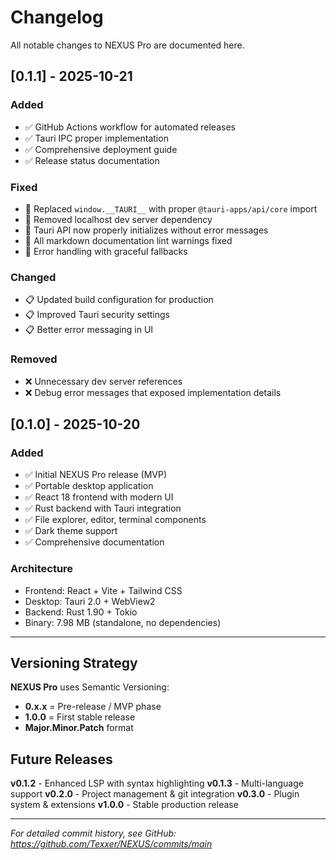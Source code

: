 # Changelog

All notable changes to NEXUS Pro are documented here.

## [0.1.1] - 2025-10-21

### Added

- ✅ GitHub Actions workflow for automated releases
- ✅ Tauri IPC proper implementation
- ✅ Comprehensive deployment guide
- ✅ Release status documentation

### Fixed

- 🔧 Replaced `window.__TAURI__` with proper `@tauri-apps/api/core` import
- 🔧 Removed localhost dev server dependency
- 🔧 Tauri API now properly initializes without error messages
- 🔧 All markdown documentation lint warnings fixed
- 🔧 Error handling with graceful fallbacks

### Changed

- 📋 Updated build configuration for production
- 📋 Improved Tauri security settings
- 📋 Better error messaging in UI

### Removed

- ❌ Unnecessary dev server references
- ❌ Debug error messages that exposed implementation details

## [0.1.0] - 2025-10-20

### Added

- ✅ Initial NEXUS Pro release (MVP)
- ✅ Portable desktop application
- ✅ React 18 frontend with modern UI
- ✅ Rust backend with Tauri integration
- ✅ File explorer, editor, terminal components
- ✅ Dark theme support
- ✅ Comprehensive documentation

### Architecture

- Frontend: React + Vite + Tailwind CSS
- Desktop: Tauri 2.0 + WebView2
- Backend: Rust 1.90 + Tokio
- Binary: 7.98 MB (standalone, no dependencies)

---

## Versioning Strategy

**NEXUS Pro** uses Semantic Versioning:
- **0.x.x** = Pre-release / MVP phase
- **1.0.0** = First stable release
- **Major.Minor.Patch** format

## Future Releases

**v0.1.2** - Enhanced LSP with syntax highlighting
**v0.1.3** - Multi-language support
**v0.2.0** - Project management & git integration
**v0.3.0** - Plugin system & extensions
**v1.0.0** - Stable production release

---

*For detailed commit history, see GitHub: <https://github.com/Texxer/NEXUS/commits/main>*
